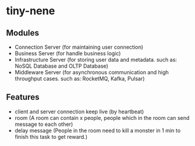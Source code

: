 # tiny-nene

## Modules
- Connection Server (for maintaining user connection)
- Business Server (for handle business logic)
- Infrastructure Server (for storing user data and metadata. such as: NoSQL Database and OLTP Database)
- Middleware Server (for asynchronous communication and high throughput cases. such as: RocketMQ, Kafka, Pulsar)

## Features
- client and server connection keep live (by heartbeat)
- room (A room can contain x people, people which in the room can send message to each other)
- delay message (People in the room need to kill a monster in 1 min to finish this task to get reward.)